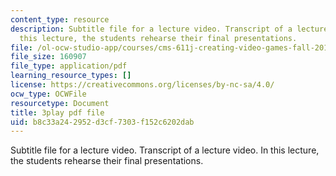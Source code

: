 ```yaml
---
content_type: resource
description: Subtitle file for a lecture video. Transcript of a lecture video. In
  this lecture, the students rehearse their final presentations.
file: /ol-ocw-studio-app/courses/cms-611j-creating-video-games-fall-2014/b8c33a242952d3cf7303f152c6202dab_ok4qM1OzlPA.pdf
file_size: 160907
file_type: application/pdf
learning_resource_types: []
license: https://creativecommons.org/licenses/by-nc-sa/4.0/
ocw_type: OCWFile
resourcetype: Document
title: 3play pdf file
uid: b8c33a24-2952-d3cf-7303-f152c6202dab
---
```

Subtitle file for a lecture video. Transcript of a lecture video. In this lecture, the students rehearse their final presentations.